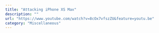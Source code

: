 ```yaml
---
title: "Attacking iPhone XS Max"
description: ""
url: "https://www.youtube.com/watch?v=8cOx7vfszZU&feature=youtu.be"
category: "Miscellaneous"
---
```

